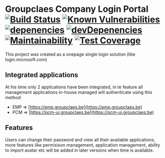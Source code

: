 # Groupclaes Company Login Portal [![Build Status](https://img.shields.io/travis/groupclaes/login-website/master.svg )](https://travis-ci.org/groupclaes/login-website) [![Known Vulnerabilities](https://snyk.io/test/github/groupclaes/login-website/badge.svg)](https://snyk.io/test/github/groupclaes/login-website) [![depenencies](https://status.david-dm.org/gh/groupclaes/login-website.svg)](https://david-dm.org/groupclaes/login-website) [![devDepenencies](https://status.david-dm.org/gh/groupclaes/login-website.svg?type=dev)](https://david-dm.org/groupclaes/login-website?type=dev) [![Maintainability](https://api.codeclimate.com/v1/badges/673debd507b01daa20ea/maintainability)](https://codeclimate.com/github/groupclaes/login-website/maintainability) [![Test Coverage](https://api.codeclimate.com/v1/badges/673debd507b01daa20ea/test_coverage)](https://codeclimate.com/github/groupclaes/login-website/test_coverage)

This project was created as a onepage single login solution (like login.microsoft.com)

## Integrated applications

At his time only 2 applications have been integrated, in te feature all management applications in-house managed will authenticate using this method
  - EMP => [https://emp.groupclaes.be](https://emp.groupclaes.be)
  - PCM => [https://pcm-ui.groupclaes.be](https://pcm-ui.groupclaes.be)

## Features

Users can change their password and view all their available applications, more features like permisison management, application management, ability to import avatar etc will be added in later versions when time is available.
